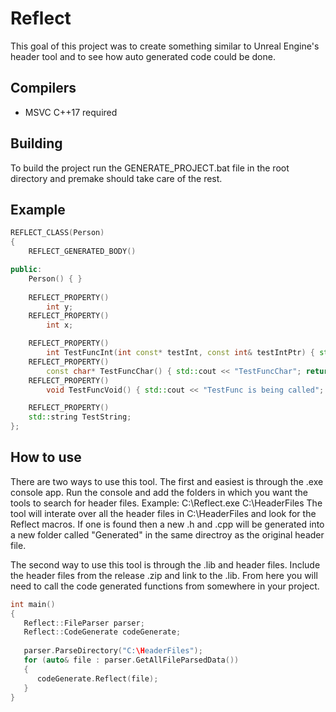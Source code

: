 # Reflect

This goal of this project was to create something similar to Unreal Engine's header tool and to see how auto generated code could be done.

## Compilers 
- MSVC C++17 required

## Building
To build the project run the GENERATE_PROJECT.bat file in the root directory and premake should take care of the rest.

## Example 
```cpp
REFLECT_CLASS(Person)
{
	REFLECT_GENERATED_BODY()

public:
	Person() { }
	
	REFLECT_PROPERTY()
		int y;
	REFLECT_PROPERTY()
		int x;

	REFLECT_PROPERTY()
		int TestFuncInt(int const* testInt, const int& testIntPtr) { std::cout << "TestFunc is being called"; return *testInt + testIntPtr; }
	REFLECT_PROPERTY()
		const char* TestFuncChar() { std::cout << "TestFuncChar"; return ""; }
	REFLECT_PROPERTY()
		void TestFuncVoid() { std::cout << "TestFunc is being called"; }

	REFLECT_PROPERTY()
	std::string TestString;
};
```

## How to use
There are two ways to use this tool. The first and easiest is through the .exe console app. Run the console and add the folders in which you want the tools to search for header files.
Example:
C:\Reflect.exe C:\HeaderFiles
The tool will interate over all the header files in C:\HeaderFiles and look for the Reflect macros. If one is found then a new .h and .cpp will be generated into a new folder called "Generated" in the same directroy as the original header file.

The second way to use this tool is through the .lib and header files. Include the header files from the release .zip and link to the .lib. From here you will need to call the code generated functions from somewhere in your project.
```cpp
int main() 
{
   Reflect::FileParser parser;
   Reflect::CodeGenerate codeGenerate;
   
   parser.ParseDirectory("C:\HeaderFiles");
   for (auto& file : parser.GetAllFileParsedData())
   {
      codeGenerate.Reflect(file);
   }
}
```
